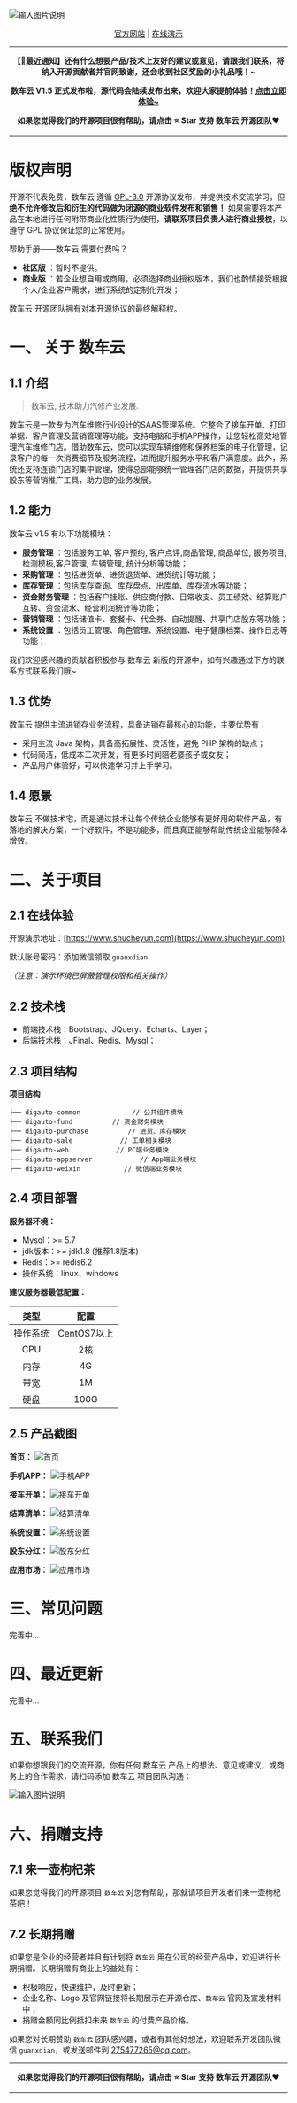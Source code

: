 <p></p>
<p></p>

![输入图片说明](https://gitee.com/o88o/shucheyun/raw/master/readme-pic/logo.png)

<div align="center">

[官方网站](https://www.shucheyun.com/) | [在线演示](https://www.shucheyun.com)

</div>

<p></p>
<p></p>
<p></p>
<p></p>

---

**<p align="center">【📣最近通知】还有什么想要产品/技术上友好的建议或意见，请跟我们联系，将纳入开源贡献者并官网致谢，还会收到社区奖励的小礼品哦！~</p>**

**<p align="center">数车云 V1.5 正式发布啦，源代码会陆续发布出来，欢迎大家提前体验！<a href="https://www.shucheyun.com" target="_blank">点击立即体验~</a></p>**


**<p align="center">如果您觉得我们的开源项目很有帮助，请点击 :star: Star 支持 数车云 开源团队:heart:</p>**

---

# 版权声明

开源不代表免费，数车云 遵循 [GPL-3.0](https://gitee.com/o88o/shucheyun/blob/master/LICENSE) 开源协议发布，并提供技术交流学习，但**绝不允许修改后和衍生的代码做为闭源的商业软件发布和销售！** 如果需要将本产品在本地进行任何附带商业化性质行为使用，**请联系项目负责人进行商业授权**，以遵守 GPL 协议保证您的正常使用。

帮助手册——数车云 需要付费吗？
*   **社区版** ：暂时不提供。
*   **商业版** ：若企业想自用或商用，必须选择商业授权版本，我们也酌情接受根据个人/企业客户需求，进行系统的定制化开发；


数车云 开源团队拥有对本开源协议的最终解释权。

# 一、 关于 数车云

## 1.1 介绍

> 数车云, 技术助力汽修产业发展.

数车云是一款专为汽车维修行业设计的SAAS管理系统。它整合了接车开单、打印单据、客户管理及营销管理等功能，支持电脑和手机APP操作，让您轻松高效地管理汽车维修门店。借助数车云，您可以实现车辆维修和保养档案的电子化管理，记录客户的每一次消费细节及服务流程，进而提升服务水平和客户满意度。此外，系统还支持连锁门店的集中管理，使得总部能够统一管理各门店的数据，并提供共享股东等营销推广工具，助力您的业务发展。

## 1.2 能力


数车云 v1.5 有以下功能模块：

*   **服务管理** ：包括服务工单, 客户预约, 客户点评,商品管理, 商品单位, 服务项目, 检测模板,客户管理, 车辆管理, 统计分析等功能；
*   **采购管理** ：包括进货单、进货退货单、进货统计等功能；
*   **库存管理** ：包括库存查询、库存盘点、出库单、库存流水等功能；
*   **资金财务管理** ：包括客户挂账、供应商付款、日常收支、员工绩效、结算账户互转、资金流水、经营利润统计等功能；
*   **营销管理** ：包括储值卡、套餐卡、代金券、自动提醒、共享门店股东等功能；
*   **系统设置** ：包括员工管理、角色管理、系统设置、电子健康档案、操作日志等功能；


我们欢迎感兴趣的贡献者积极参与 数车云 新版的开源中，如有兴趣通过下方的联系方式联系我们哦~

## 1.3 优势

数车云 提供主流进销存业务流程，具备进销存最核心的功能，主要优势有：

* 采用主流 Java 架构，具备高拓展性、灵活性，避免 PHP 架构的缺点；
* 代码简洁，低成本二次开发，有更多时间陪老婆孩子或女友；
* 产品用户体验好，可以快速学习并上手学习。


## 1.4 愿景

数车云 不做技术宅，而是通过技术让每个传统企业能够有更好用的软件产品，有落地的解决方案，一个好软件，不是功能多，而且真正能够帮助传统企业能够降本增效。


# 二、关于项目

## 2.1 在线体验

开源演示地址：[https://www.shucheyun.com](https://www.shucheyun.com)

默认账号密码：添加微信领取 `guanxdian`

_（注意：演示环境已屏蔽管理权限和相关操作）_

## 2.2 技术栈

* 前端技术栈：Bootstrap、JQuery、Echarts、Layer；
* 后端技术栈：JFinal、Redis、Mysql；

## 2.3 项目结构

**项目结构**

```
├── digauto-common             // 公共组件模块
├── digauto-fund	      // 资金财务模块
├── digauto-purchase	      // 进货、库存模块
├── digauto-sale            // 工单相关模块
├── digauto-web            // PC端业务模块
├── digauto-appserver            // App端业务模块
├── digauto-weixin           // 微信端业务模块

```

## 2.4 项目部署

**服务器环境：**
* Mysql：>= 5.7
* jdk版本：>= jdk1.8 (推荐1.8版本)
* Redis：>= redis6.2
* 操作系统：linux、windows


**建议服务器最低配置：**

| 类型 | 配置 |
|:-:|:-:|
|操作系统|CentOS7以上|
|CPU|2核|
|内存|4G|
|带宽|1M|
|硬盘|100G|

## 2.5 产品截图

**首页：**
![首页](https://gitee.com/o88o/shucheyun/raw/master/readme-pic/demo-home.png "首页")

**手机APP：**
![手机APP](https://gitee.com/o88o/shucheyun/raw/master/readme-pic/demo-app.png "手机APP")

**接车开单：**
![接车开单](https://gitee.com/o88o/shucheyun/raw/master/readme-pic/demo-kaidan.png "接车开单")

**结算清单：**
![结算清单](https://gitee.com/o88o/shucheyun/raw/master/readme-pic/demo-print.png "结算清单")

**系统设置：**
![系统设置](https://gitee.com/o88o/shucheyun/raw/master/readme-pic/demo-setting.png "系统设置")

**股东分红：**
![股东分红](https://gitee.com/o88o/shucheyun/raw/master/readme-pic/gudongfenhong.png "股东分红")

**应用市场：**
![应用市场](https://gitee.com/o88o/shucheyun/raw/master/readme-pic/demo-appstore.png "应用市场")

# 三、常见问题

完善中...


# 四、最近更新

完善中...


# 五、联系我们

如果你想跟我们的交流开源，你有任何 数车云 产品上的想法、意见或建议，或商务上的合作需求，请扫码添加 数车云 项目团队沟通：

![输入图片说明](https://gitee.com/o88o/shucheyun/raw/master/readme-pic/contact.png)

# 六、捐赠支持

## 7.1 来一壶枸杞茶

如果您觉得我们的开源项目 `数车云` 对您有帮助，那就请项目开发者们来一壶枸杞茶吧！

## 7.2 长期捐赠

如果您是企业的经营者并且有计划将 `数车云` 用在公司的经营产品中，欢迎进行长期捐赠。长期捐赠有商业上的益处有：

* 积极响应，快速维护，及时更新；
* 企业名称、Logo 及官网链接将长期展示在开源仓库、`数车云` 官网及宣发材料中；
* 捐赠金额同比例抵扣未来 `数车云` 的付费产品价格。

如果您对长期赞助 `数车云` 团队感兴趣，或者有其他好想法，欢迎联系开发团队微信 `guanxdian`，或发送邮件到 275477265@qq.com。

---

**<p align="center">如果您觉得我们的开源项目很有帮助，请点击 :star: Star 支持 数车云 开源团队:heart:</p>**

---